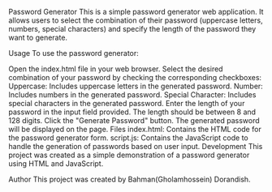 
Password Generator
This is a simple password generator web application. It allows users to select the combination of their password (uppercase letters, numbers, special characters) and specify the length of the password they want to generate.

Usage
To use the password generator:

Open the index.html file in your web browser.
Select the desired combination of your password by checking the corresponding checkboxes:
Uppercase: Includes uppercase letters in the generated password.
Number: Includes numbers in the generated password.
Special Character: Includes special characters in the generated password.
Enter the length of your password in the input field provided. The length should be between 8 and 128 digits.
Click the "Generate Password" button.
The generated password will be displayed on the page.
Files
index.html: Contains the HTML code for the password generator form.
script.js: Contains the JavaScript code to handle the generation of passwords based on user input.
Development
This project was created as a simple demonstration of a password generator using HTML and JavaScript. 

Author
This project was created by Bahman(Gholamhossein) Dorandish.
